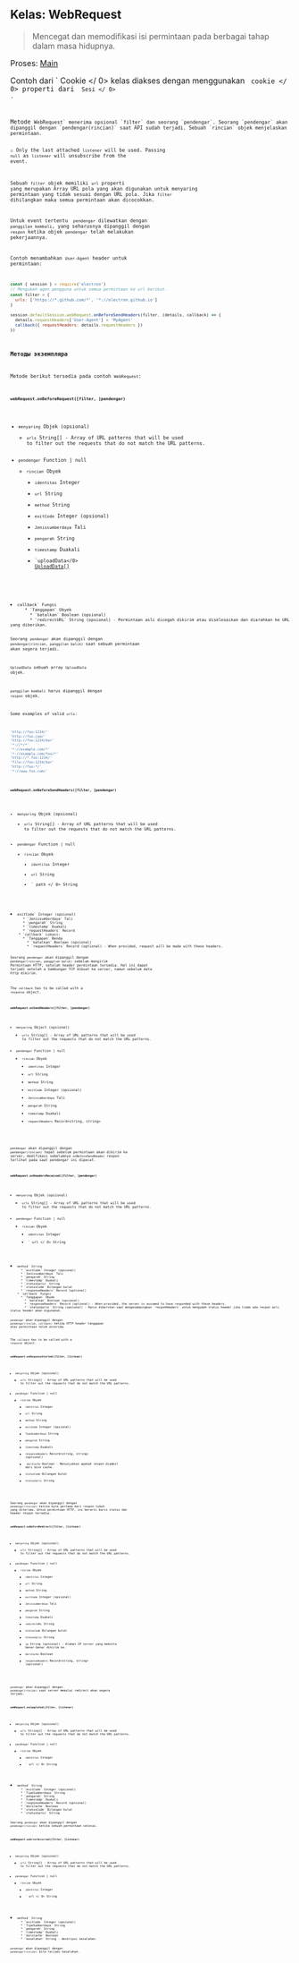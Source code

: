 ## Kelas: WebRequest

> Mencegat dan memodifikasi isi permintaan pada berbagai tahap dalam masa hidupnya.

Proses: [Main](../glossary.md#main-process)

Contoh dari ` Cookie </ 0> kelas diakses dengan menggunakan <code> cookie </ 0> properti dari <code> Sesi </ 0> .</p>

<p>Metode <code>WebRequest` menerima opsional `filter` dan seorang `pendengar`. Seorang `pendengar` akan dipanggil dengan `pendengar(rincian)` saat API sudah terjadi. Sebuah `rincian` objek menjelaskan permintaan.

⚠️ Only the last attached `listener` will be used. Passing `null` as `listener` will unsubscribe from the event.

Sebuah `filter` objek memiliki `url` properti yang merupakan Array URL pola yang akan digunakan untuk menyaring permintaan yang tidak sesuai dengan URL pola. Jika `filter` dihilangkan maka semua permintaan akan dicocokkan.

Untuk event tertentu ` pendengar` dilewatkan dengan `panggilan kembali`, yang seharusnya dipanggil dengan `respon` ketika objek `pendengar` telah melakukan pekerjaannya.

Contoh menambahkan `User-Agent` header untuk permintaan:

```javascript
const { session } = require('electron')
// Mengubah agen pengguna untuk semua permintaan ke url berikut.
const filter = {
  urls: ['https://*.github.com/*', '*://electron.github.io']
}

session.defaultSession.webRequest.onBeforeSendHeaders(filter, (details, callback) => {
  details.requestHeaders['User-Agent'] = 'MyAgent'
  callback({ requestHeaders: details.requestHeaders })
})
```

### Методы экземпляра

Metode berikut tersedia pada contoh `WebRequest`:

#### `webRequest.onBeforeRequest([filter, ]pendengar)`

* `menyaring` Objek (opsional) 
  * `urls` String[] - Array of URL patterns that will be used to filter out the requests that do not match the URL patterns.
* `pendengar` Function | null 
  * `rincian` Obyek 
    * `identitas` Integer
    * `url` String
    * `method` String
    * `exitCode` Integer (opsional)
    * `Jenissumberdaya` Tali
    * `pengarah` String
    * `timestamp` Duakali
    * `uploadData</​​0> <a href="structures/upload-data.md">UploadData[]</a></li>
</ul></li>
<li><code>callback` Fungsi 
      * `Tanggapan` Obyek 
        * `batalkan` Boolean (opsional)
        * `redirectURL` String (opsional) - Permintaan asli dicegah dikirim atau diselesaikan dan diarahkan ke URL yang diberikan.
  
  Seorang `pendengar` akan dipanggil dengan `pendengar(rincian, panggilan balik)` saat sebuah permintaan akan segera terjadi.
  
  `UploadData` sebuah array `UploadData` objek.
  
  `panggilan kembali` harus dipanggil dengan `respon` objek.
  
  Some examples of valid `urls`:
  
  ```js
  'http://foo:1234/'
  'http://foo.com/'
  'http://foo:1234/bar'
  '*://*/*'
  '*://example.com/*'
  '*://example.com/foo/*'
  'http://*.foo:1234/'
  'file://foo:1234/bar'
  'http://foo:*/'
  '*://www.foo.com/'
  ```
  
  #### `webRequest.onBeforeSendHeaders([filter, ]pendengar)`
  
  * `menyaring` Objek (opsional) 
    * `urls` String[] - Array of URL patterns that will be used to filter out the requests that do not match the URL patterns.
  * `pendengar` Function | null 
    * `rincian` Obyek 
      * `identitas` Integer
      * `url` String
      * ` path </ 0>  String</li>
<li><code>exitCode` Integer (opsional)
      * `Jenissumberdaya` Tali
      * `pengarah` String
      * `timestamp` Duakali
      * `requestHeaders` Record<string, string>
    * `callback` Lokasi: 
      * `Tanggapan` Benda 
        * `batalkan` Boolean (opsional)
        * `requestHeaders` Record<string, string | string[]> (optional) - When provided, request will be made with these headers.
  
  Seorang `pendengar` akan dipanggil dengan `pendengar(rincian, panggilan balik)` sebelum mengirim Permintaan HTTP, setelah header permintaan tersedia. Hal ini dapat terjadi setelah a Sambungan TCP dibuat ke server, namun sebelum data http dikirim.
  
  The `callback` has to be called with a `response` object.
  
  #### `webRequest.onSendHeaders([filter, ]pendengar)`
  
  * `menyaring` Object (opsional) 
    * `urls` String[] - Array of URL patterns that will be used to filter out the requests that do not match the URL patterns.
  * `pendengar` Function | null 
    * `rincian` Obyek 
      * `identitas` Integer
      * `url` String
      * `method` String
      * `exitCode` Integer (opsional)
      * `Jenissumberdaya` Tali
      * `pengarah` String
      * `timestamp` Duakali
      * `requestHeaders` Record<string, string>
  
  `pendengar` akan dipanggil dengan `pendengar(rincian)` tepat sebelum permintaan akan dikirim ke server, modifikasi sebelumnya `onBeforeSendHeader` respon terlihat pada saat pendengar ini dipecat.
  
  #### `webRequest.onHeadersReceived([filter, ]pendengar)`
  
  * `menyaring` Objek (opsional) 
    * `urls` String[] - Array of URL patterns that will be used to filter out the requests that do not match the URL patterns.
  * `pendengar` Function | null 
    * `rincian` Obyek 
      * `identitas` Integer
      * ` url </ 0> String</li>
<li><code>method` String
      * `exitCode` Integer (opsional)
      * `Jenissumberdaya` Tali
      * `pengarah` String
      * `timestamp` Duakali
      * `statusGaris` String
      * `statusCode` Bilangan bulat
      * `responseHeaders` Record<string, string> (optional)
    * `callback` Fungsi 
      * `Tanggapan` Obyek 
        * `batalkan` Boolean (opsional)
        * `responseHeaders` Record<string, string | string[]> (optional) - When provided, the server is assumed to have responded with these headers.
        * `statusGaris` String (opsional) - Harus diberikan saat mengesampingkan `responHeaders` untuk mengubah status header jika tidak ada respon asli status header akan digunakan.
  
  `pendengar` akan dipanggil dengan `pendengar(rincian, callback)` ketika HTTP header tanggapan atas permintaan telah diterima.
  
  The `callback` has to be called with a `response` object.
  
  #### `webRequest.onResponseStarted([filter, ]listener)`
  
  * `menyaring` Objek (opsional) 
    * `urls` String[] - Array of URL patterns that will be used to filter out the requests that do not match the URL patterns.
  * `pendengar` Function | null 
    * `rincian` Obyek 
      * `identitas` Integer
      * `url` String
      * `method` String
      * `exitCode` Integer (opsional)
      * `TipeSumberdaya` String
      * `pengarah` String
      * `timestamp` Duakali
      * `responseHeaders` Record<string, string> (optional)
      * ` dariCache` Boolean - Menunjukkan apakah respon diambil dari disk cache.
      * `statusCode` Bilangan bulat
      * `statusGaris` String
  
  Seorang `pendengar` akan dipanggil dengan `pendengar(rincian)` ketika byte pertama dari respon tubuh yang diterima. Untuk permintaan HTTP, ini berarti baris status dan header respon tersedia.
  
  #### `webRequest.onBeforeRedirect([filter, ]listener)`
  
  * `menyaring` Objek (opsional) 
    * `urls` String[] - Array of URL patterns that will be used to filter out the requests that do not match the URL patterns.
  * `pendengar` Function | null 
    * `rincian` Obyek 
      * `identitas` Integer
      * `url` String
      * `method` String
      * `exitCode` Integer (opsional)
      * `Jenissumberdaya` Tali
      * `pengarah` String
      * `timestamp` Duakali
      * `redirectURL` String
      * `statusCode` Bilangan bulat
      * `statusGaris` String
      * `ip` String (opsional) - Alamat IP server yang meminta benar-benar dikirim ke.
      * `dariCache` Boolean
      * `responseHeaders` Record<string, string> (optional)
  
  `pendengar` akan dipanggil dengan `pendengar(rincian)` saat server memulai redirect akan segera terjadi.
  
  #### `webRequest.onCompleted([filter, ]listener)`
  
  * `menyaring` Objek (opsional) 
    * `urls` String[] - Array of URL patterns that will be used to filter out the requests that do not match the URL patterns.
  * `pendengar` Function | null 
    * `rincian` Obyek 
      * `identitas` Integer
      * ` url </ 0> String</li>
<li><code>method` String
      * `exitCode` Integer (opsional)
      * `TipeSumberdaya` String
      * `pengarah` String
      * `timestamp` Duakali
      * `responseHeaders` Record<string, string> (optional)
      * `dariCache` Boolean
      * `statusCode` Bilangan bulat
      * `statusGaris` String
  
  Seorang `pendengar` akan dipanggil dengan `pendengar(rincian)` ketika sebuah permintaan selesai.
  
  #### `webRequest.onErrorOccurred([filter, ]listener)`
  
  * `menyaring` Objek (opsional) 
    * `urls` String[] - Array of URL patterns that will be used to filter out the requests that do not match the URL patterns.
  * `pendengar` Function | null 
    * `rincian` Obyek 
      * `identitas` Integer
      * ` url </ 0> String</li>
<li><code>method` String
      * `exitCode` Integer (opsional)
      * `TipeSumberdaya` String
      * `pengarah` String
      * `timestamp` Duakali
      * `dariCache` Boolean
      * `kesalahan` String - deskripsi kesalahan.
  
  `pendengar` akan dipanggil dengan `pendengar(rincian)` bila terjadi kesalahan.